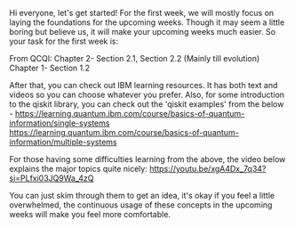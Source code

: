 Hi everyone, let's get started!
For the first week, we will mostly focus on laying the foundations for the upcoming weeks. Though it may seem a little boring but believe us, it will make your upcoming weeks much easier.
So your task for the first week is:

From QCQI: 
Chapter 2- Section 2.1, Section 2.2 (Mainly till evolution)
Chapter 1- Section 1.2

After that, you can check out IBM learning resources. It has both text and videos so you can choose whatever you prefer.
Also, for some introduction to the qiskit library, you can check out the 'qiskit examples' from the below -
https://learning.quantum.ibm.com/course/basics-of-quantum-information/single-systems
https://learning.quantum.ibm.com/course/basics-of-quantum-information/multiple-systems

For those having some difficulties learning from the above, the video below explains the major topics quite nicely:
https://youtu.be/xgA4Dx_7q34?si=PLfxi03JQ9Wa_4zQ

You can just skim through them to get an idea, it's okay if you feel a little overwhelmed, the continuous usage of these concepts in the upcoming weeks will make you feel more comfortable.

